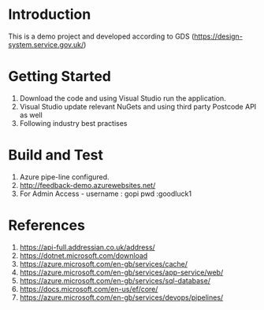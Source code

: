 # Introduction 
This is a demo project and developed according to GDS (https://design-system.service.gov.uk/)


# Getting Started
1.	Download the code and using Visual Studio run the application.
2.	Visual Studio update relevant NuGets and using third party Postcode API as well
3.	Following industry best practises
 

# Build and Test
1. Azure pipe-line configured.  
2. http://feedback-demo.azurewebsites.net/ 
3. For Admin Access - username : gopi pwd :goodluck1

# References
1. https://api-full.addressian.co.uk/address/
2. https://dotnet.microsoft.com/download
3. https://azure.microsoft.com/en-gb/services/cache/
4. https://azure.microsoft.com/en-gb/services/app-service/web/
5. https://azure.microsoft.com/en-gb/services/sql-database/
6. https://docs.microsoft.com/en-us/ef/core/
7. https://azure.microsoft.com/en-gb/services/devops/pipelines/
 
 
